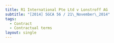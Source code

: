 ```yaml
---
title: R1 International Pte Ltd v Lonstroff AG
subtitle: "[2014] SGCA 56 / 21\_November\_2014"
tags:
  - Contract
  - Contractual terms
layout: single
---
```


